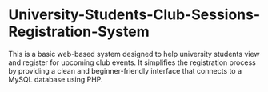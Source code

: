 # University-Students-Club-Sessions-Registration-System
This is a basic web-based system designed to help university students view and register for upcoming club events. It simplifies the registration process by providing a clean and beginner-friendly interface that connects to a MySQL database using PHP.
